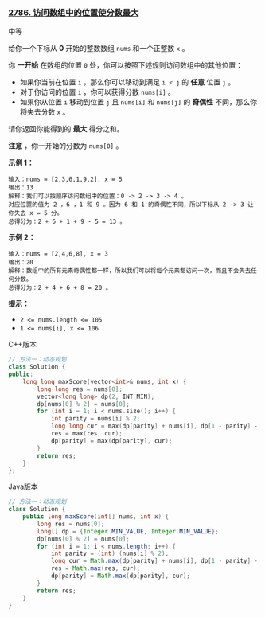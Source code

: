 ### [2786. 访问数组中的位置使分数最大](https://leetcode.cn/problems/visit-array-positions-to-maximize-score/)

中等

给你一个下标从 **0** 开始的整数数组 `nums` 和一个正整数 `x` 。

你 **一开始** 在数组的位置 `0` 处，你可以按照下述规则访问数组中的其他位置：

- 如果你当前在位置 `i` ，那么你可以移动到满足 `i < j` 的 **任意** 位置 `j` 。
- 对于你访问的位置 `i` ，你可以获得分数 `nums[i]` 。
- 如果你从位置 `i` 移动到位置 `j` 且 `nums[i]` 和 `nums[j]` 的 **奇偶性** 不同，那么你将失去分数 `x` 。

请你返回你能得到的 **最大** 得分之和。

**注意** ，你一开始的分数为 `nums[0]` 。

**示例 1：**

```
输入：nums = [2,3,6,1,9,2], x = 5
输出：13
解释：我们可以按顺序访问数组中的位置：0 -> 2 -> 3 -> 4 。
对应位置的值为 2 ，6 ，1 和 9 。因为 6 和 1 的奇偶性不同，所以下标从 2 -> 3 让你失去 x = 5 分。
总得分为：2 + 6 + 1 + 9 - 5 = 13 。
```

**示例 2：**

```
输入：nums = [2,4,6,8], x = 3
输出：20
解释：数组中的所有元素奇偶性都一样，所以我们可以将每个元素都访问一次，而且不会失去任何分数。
总得分为：2 + 4 + 6 + 8 = 20 。
```

**提示：**

- `2 <= nums.length <= 105`
- `1 <= nums[i], x <= 106`

C++版本

```c++
// 方法一：动态规划
class Solution {
public:
    long long maxScore(vector<int>& nums, int x) {
        long long res = nums[0];
        vector<long long> dp(2, INT_MIN);
        dp[nums[0] % 2] = nums[0];
        for (int i = 1; i < nums.size(); i++) {
            int parity = nums[i] % 2;
            long long cur = max(dp[parity] + nums[i], dp[1 - parity] - x + nums[i]);
            res = max(res, cur);
            dp[parity] = max(dp[parity], cur);
        }
        return res;
    }
};
```

Java版本

```java
// 方法一：动态规划
class Solution {
    public long maxScore(int[] nums, int x) {
        long res = nums[0];
        long[] dp = {Integer.MIN_VALUE, Integer.MIN_VALUE};
        dp[nums[0] % 2] = nums[0];
        for (int i = 1; i < nums.length; i++) {
            int parity = (int) (nums[i] % 2);
            long cur = Math.max(dp[parity] + nums[i], dp[1 - parity] - x + nums[i]);
            res = Math.max(res, cur);
            dp[parity] = Math.max(dp[parity], cur);
        }
        return res;
    }
}
```



